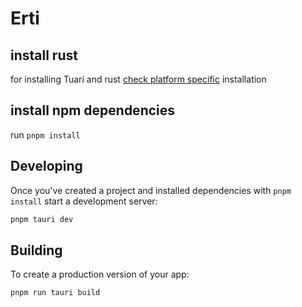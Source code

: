 # Erti

## install rust

for installing Tuari and rust [check platform specific](https://tauri.app/v1/guides/getting-started/prerequisites) installation

## install npm dependencies

run `pnpm install`

## Developing

Once you've created a project and installed dependencies with `pnpm install` start a development server:

```bash
pnpm tauri dev
```

## Building

To create a production version of your app:

```bash
pnpm run tauri build
```
